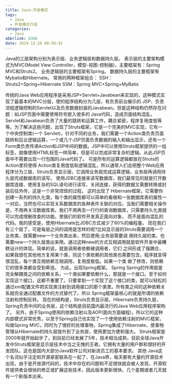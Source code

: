 ```yaml
---
title: Java-开发模式
tags:
  - Java
  - 开发模式介绍
categories:
  - Java
abbrlink: 8366
date: 2019-12-20 08:59:42
---
```



Java的三层架构分别为表示层、业务逻辑层和数据持久层。
表示层的主要架构模式为MVC(Model View Controller，模型-视图-控制器)，主要框架有：Spring MVC和Struts2。
业务逻辑层的主要框架有Spring。
数据持久层的主要框架有Mybatis和Hibernate。
常用的两种框架组合：
SSH：Struts2+Spring+Hibernate
SSM：Spring MVC+Spring+MyBatis

传统的Java Web应用程序是采用JSP+Servlet+Javabean来实现的，这种模式实现了最基本的MVC分层，使的程序结构分为几层，有负责前台展示的 JSP、负责流程逻辑控制的Servlet以及负责数据封装的Javabean。但是这种结构仍然存在问题：如JSP页面中需要使用符号嵌入很多的 Java代码，造成页面结构混乱，Servlet和Javabean负责了大量的跳转和运算工作，耦合紧密，程序复用度低等等。为了解决这些问题，出现了Struts框架，它是一个完美的MVC实现，它有一个中央控制类(一个 Servlet)，针对不同的业务，我们需要一个Action类负责页面跳转和后台逻辑运算，一个或几个JSP页面负责数据的输入和输出显示，还有一个 Form类负责传递Action和JSP中间的数据。JSP中可以使用Struts框架提供的一组标签，就像使用HTML标签一样简单，但是可以完成非常复杂的逻辑。从此JSP页面中不需要出现一行包围的Java代码了。 可是所有的运算逻辑都放在Struts的Action里将使得 Action类复用度低和逻辑混乱，所以通常人们会把整个Web应用程序分为三层，Struts负责显示层，它调用业务层完成运算逻辑，业务层再调用持久层完成数据库的读写。 使用JDBC连接来读写数据库，我们最常见的就是打开数据库连接、使用复杂的SQL语句进行读写、关闭连接，获得的数据又需要转换或封装后往外传，这是一个非常烦琐的过程。
这时出现了 Hibernate框架，它需要你创建一系列的持久化类，每个类的属性都可以简单的看做和一张数据库表的属性一一对应，当然也可以实现关系数据库的各种表件关联的对应。当我们需要相关操作是，不用再关注数据库表。我们不用再去一行行的查询数据库，只需要持久化类就可以完成增删改查的功能。使我们的软件开发真正面向对象， 而不是面向混乱的代码。我的感受是，使用Hibernate比JDBC方式减少了80%的编程量。
现在我们有三个层了，可是每层之间的调用是怎样的呢?比如显示层的Struts需要调用一个业务类，就需要new一个业务类出来，然后使用;业务层需要调 用持久层的类，也需要new一个持久层类出来用。通过这种new的方式互相调用就是软件开发中最糟糕设计的体现。简单的说，就是调用者依赖被调用者，它们 之间形成了强耦合，如果我想在其他地方复用某个类，则这个类依赖的其他类也需要包含。程序就变得很混乱，每个类互相依赖互相调用，复用度极低。如果一个类 做了修改，则依赖它的很多类都会受到牵连。
为此，出现Spring框架。
Spring Spring的作用就是完全解耦类之间的依赖关系，一个类如果要依赖什么，那就是一个接口。至于如何实现这个接口，这都不重要了。只要拿到一个实现了这个接口的类，就可以轻松的通过xml配置文件把实现类注射到调用接口的那个类里。所有类之间的这种依赖关系就完全通过配置文件的方式替代了。所以 Spring框架最核心的就是所谓的依赖注射和控制反转。
现在的结构是，Struts负责显示层，Hibernate负责持久层，Spring负责中间的业务层，这个结构是目前国内最流行的Java Web应用程序架构了。
另外，由于Spring使用的依赖注射以及AOP(面向方面编程)，所以它的这种内部模式非常优秀，以至于Spring自己也实现了一个使用依赖注射的MVC框架，叫做Spring MVC，同时为了很好的处理事物，Spring集成了Hibernate，使事物管理从Hibernate的持久层提升到了业务层，使用更加方便和强大。 Struts框架是2000年就开始起步了，到目前已经发展了5年，技术相当成熟，目前全球Java开发中Struts框架是显示层技术中当之无愧的王者。它拥有大量的用户群和很好的开发团队。这也是国内大部分Java软件公司对新进员工的基本要求。 其他 Java这个名词似乎注定和开源紧密联系在一起了，在Java界，每天都有大量的开源技术出现，由于是开放源代码的，技术中存在的问题和不足很快就会被人发现，开源软件提供者会很快的修正或扩展这些技术，因此版本更新很快，几个星期或者几天就有一个新版本出来。 